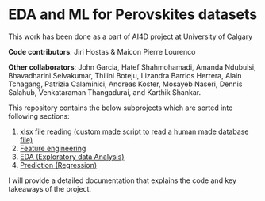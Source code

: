 # EDA and ML for Perovskites datasets

This work has been done as a part of AI4D project at University of Calgary

**Code contributors**: Jiri Hostas & Maicon Pierre Lourenco

**Other collaborators**: John Garcia, Hatef Shahmohamadi, Amanda Ndubuisi, Bhavadharini Selvakumar, Thilini Boteju, Lizandra Barrios Herrera, Alain Tchagang, Patrizia Calaminici, Andreas Koster, Mosayeb Naseri, Dennis Salahub, Venkataraman Thangadurai, and Karthik Shankar.


This repository contains the below subprojects which are sorted into following sections:

1. [xlsx file reading (custom made script to read a human made database file)](https://github.com/hostas/EDA-and-ML-for-Perovskites/blob/master/README.md)
2. [Feature engineering](https://github.com/hostas/EDA-and-ML-for-Perovskites/blob/master/README.md)
3. [EDA (Exploratory data Analysis)](https://github.com/hostas/EDA-and-ML-for-Perovskites/blob/master/README.md)
4. [Prediction (Regression)](https://github.com/hostas/EDA-and-ML-for-Perovskites/blob/master/README.md)


I will provide a detailed documentation that explains the code and key takeaways of the project.
